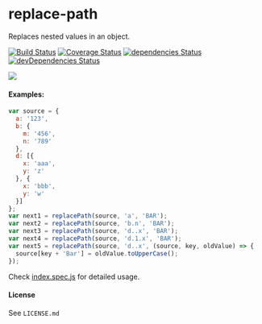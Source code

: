 # replace-path

Replaces nested values in an object.

[![Build Status](https://travis-ci.org/lusentis/replace-path.svg?branch=master)](https://travis-ci.org/lusentis/replace-path)
[![Coverage Status](https://coveralls.io/repos/github/lusentis/replace-path/badge.svg?branch=master)](https://coveralls.io/github/lusentis/replace-path?branch=master)
[![dependencies Status](https://david-dm.org/lusentis/replace-path/status.svg)](https://david-dm.org/lusentis/replace-path) 
[![devDependencies Status](https://david-dm.org/lusentis/replace-path/dev-status.svg)](https://david-dm.org/lusentis/replace-path?type=dev)

[![](https://nodei.co/npm/replace-path.png?compact=true)]()

#### Examples:

```js
var source = {
  a: '123',
  b: {
    m: '456',
    n: '789'
  },
  d: [{
    x: 'aaa',
    y: 'z'
  }, {
    x: 'bbb',
    y: 'w'
  }]
};
var next1 = replacePath(source, 'a', 'BAR');
var next2 = replacePath(source, 'b.n', 'BAR');
var next3 = replacePath(source, 'd..x', 'BAR');
var next4 = replacePath(source, 'd.1.x', 'BAR');
var next5 = replacePath(source, 'd..x', (source, key, oldValue) => {
  source[key + 'Bar'] = oldValue.toUpperCase();
});
```

Check [index.spec.js](index.spec.js) for detailed usage.

#### License

See `LICENSE.md`
